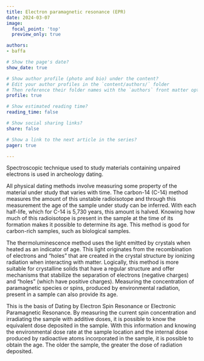 ```yaml
---
title: Electron paramagnetic resonance (EPR)
date: 2024-03-07
image:
  focal_point: 'top'
  preview_only: true

authors:
- baffa

# Show the page's date?
show_date: true

# Show author profile (photo and bio) under the content?
# Edit your author profiles in the `content/authors/` folder
# Then reference their folder names with the `authors` front matter option above
profile: true

# Show estimated reading time?
reading_time: false

# Show social sharing links?
share: false

# Show a link to the next article in the series?
pager: true

---
```


Spectroscopic technique used to study materials containing unpaired electrons is used in archeology dating.

<!--more-->

All physical dating methods involve measuring some property of the material under study that varies with time. The carbon-14 (C-14) method measures the amount of this unstable radioisotope and through this measurement the age of the sample
under study can be inferred. With each half-life, which for C-14 is 5,730 years, this amount is halved. Knowing how much of this radioisotope is present in the sample at the time of its formation makes it possible to determine its age.
This method is good for carbon-rich samples, such as biological samples. 

The thermoluminescence method uses the light emitted by crystals when heated as an indicator of age. This light originates from the recombination of electrons and “holes” that are created in the crystal structure by ionizing radiation when interacting with matter. 
Logically, this method is more suitable for crystalline solids that have a regular structure and offer mechanisms that stabilize the separation of electrons (negative charges) and “holes” (which have positive charges). Measuring the concentration of paramagnetic species or spins, produced by environmental radiation, present in a sample can also provide its age.

This is the basis of Dating by Electron Spin Resonance or Electronic Paramagnetic Resonance. By measuring the current spin concentration and irradiating the sample with additive doses, it is possible to know the equivalent dose deposited in the sample.
With this information and knowing the environmental dose rate at the sample location and the internal dose produced by radioactive atoms incorporated in the sample, it is possible to obtain the age. The older the sample, the greater the dose of radiation deposited.






